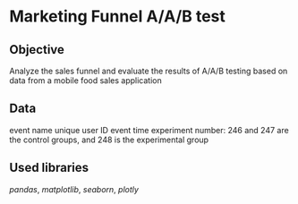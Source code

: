 # Marketing Funnel A/A/B test

## Objective

Analyze the sales funnel and evaluate the results of A/A/B testing based on data from a mobile food sales application

## Data

event name
unique user ID
event time
experiment number: 246 and 247 are the control groups, and 248 is the experimental group

## Used libraries

*pandas*, *matplotlib*, *seaborn*, *plotly*
